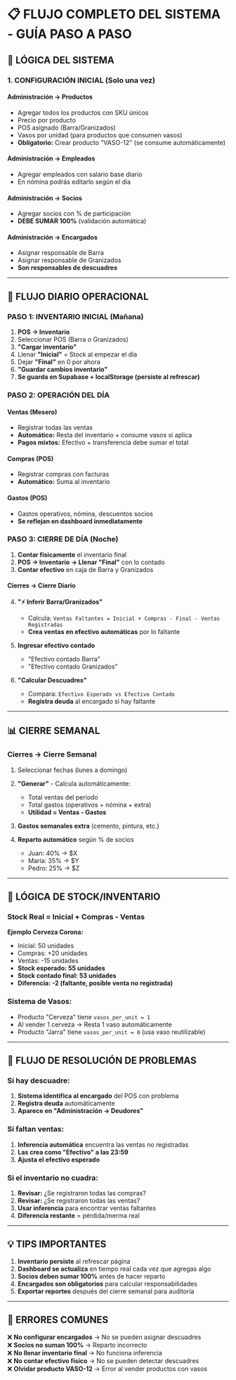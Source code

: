 # 📋 FLUJO COMPLETO DEL SISTEMA - GUÍA PASO A PASO

## 🎯 **LÓGICA DEL SISTEMA**

### **1. CONFIGURACIÓN INICIAL (Solo una vez)**

#### **Administración → Productos**
- Agregar todos los productos con SKU únicos
- Precio por producto
- POS asignado (Barra/Granizados)
- Vasos por unidad (para productos que consumen vasos)
- **Obligatorio:** Crear producto "VASO-12" (se consume automáticamente)

#### **Administración → Empleados**
- Agregar empleados con salario base diario
- En nómina podrás editarlo según el día

#### **Administración → Socios**
- Agregar socios con % de participación
- **DEBE SUMAR 100%** (validación automática)

#### **Administración → Encargados**
- Asignar responsable de Barra
- Asignar responsable de Granizados
- **Son responsables de descuadres**

---

## 📅 **FLUJO DIARIO OPERACIONAL**

### **PASO 1: INVENTARIO INICIAL (Mañana)**
1. **POS → Inventario**
2. Seleccionar POS (Barra o Granizados)
3. **"Cargar inventario"**
4. Llenar **"Inicial"** = Stock al empezar el día
5. Dejar **"Final"** en 0 por ahora
6. **"Guardar cambios inventario"**
7. **Se guarda en Supabase + localStorage (persiste al refrescar)**

### **PASO 2: OPERACIÓN DEL DÍA**
#### **Ventas (Mesero)**
- Registrar todas las ventas
- **Automático:** Resta del inventario + consume vasos si aplica
- **Pagos mixtos:** Efectivo + transferencia debe sumar el total

#### **Compras (POS)**
- Registrar compras con facturas
- **Automático:** Suma al inventario

#### **Gastos (POS)**
- Gastos operativos, nómina, descuentos socios
- **Se reflejan en dashboard inmediatamente**

### **PASO 3: CIERRE DE DÍA (Noche)**
1. **Contar físicamente** el inventario final
2. **POS → Inventario → Llenar "Final"** con lo contado
3. **Contar efectivo** en caja de Barra y Granizados

#### **Cierres → Cierre Diario**
4. **"⚡ Inferir Barra/Granizados"**
   - Calcula: `Ventas Faltantes = Inicial + Compras - Final - Ventas Registradas`
   - **Crea ventas en efectivo automáticas** por lo faltante

5. **Ingresar efectivo contado**
   - "Efectivo contado Barra"
   - "Efectivo contado Granizados"

6. **"Calcular Descuadres"**
   - Compara: `Efectivo Esperado vs Efectivo Contado`
   - **Registra deuda** al encargado si hay faltante

---

## 📊 **CIERRE SEMANAL**

### **Cierres → Cierre Semanal**
1. Seleccionar fechas (lunes a domingo)
2. **"Generar"** - Calcula automáticamente:
   - Total ventas del período
   - Total gastos (operativos + nómina + extra)
   - **Utilidad = Ventas - Gastos**

3. **Gastos semanales extra** (cemento, pintura, etc.)
4. **Reparto automático** según % de socios
   - Juan: 40% → $X
   - María: 35% → $Y
   - Pedro: 25% → $Z

---

## 🧮 **LÓGICA DE STOCK/INVENTARIO**

### **Stock Real = Inicial + Compras - Ventas**

**Ejemplo Cerveza Corona:**
- Inicial: 50 unidades
- Compras: +20 unidades  
- Ventas: -15 unidades
- **Stock esperado: 55 unidades**
- **Stock contado final: 53 unidades**
- **Diferencia: -2 (faltante, posible venta no registrada)**

### **Sistema de Vasos:**
- Producto "Cerveza" tiene `vasos_per_unit = 1`
- Al vender 1 cerveza → Resta 1 vaso automáticamente
- Producto "Jarra" tiene `vasos_per_unit = 0` (usa vaso reutilizable)

---

## 🔧 **FLUJO DE RESOLUCIÓN DE PROBLEMAS**

### **Si hay descuadre:**
1. **Sistema identifica al encargado** del POS con problema
2. **Registra deuda** automáticamente
3. **Aparece en "Administración → Deudores"**

### **Si faltan ventas:**
1. **Inferencia automática** encuentra las ventas no registradas
2. **Las crea como "Efectivo" a las 23:59**
3. **Ajusta el efectivo esperado**

### **Si el inventario no cuadra:**
1. **Revisar:** ¿Se registraron todas las compras?
2. **Revisar:** ¿Se registraron todas las ventas?
3. **Usar inferencia** para encontrar ventas faltantes
4. **Diferencia restante** = pérdida/merma real

---

## 💡 **TIPS IMPORTANTES**

1. **Inventario persiste** al refrescar página
2. **Dashboard se actualiza** en tiempo real cada vez que agregas algo
3. **Socios deben sumar 100%** antes de hacer reparto
4. **Encargados son obligatorios** para calcular responsabilidades
5. **Exportar reportes** después del cierre semanal para auditoría

---

## 🚨 **ERRORES COMUNES**

❌ **No configurar encargados** → No se pueden asignar descuadres  
❌ **Socios no suman 100%** → Reparto incorrecto  
❌ **No llenar inventario final** → No funciona inferencia  
❌ **No contar efectivo físico** → No se pueden detectar descuadres  
❌ **Olvidar producto VASO-12** → Error al vender productos con vasos
